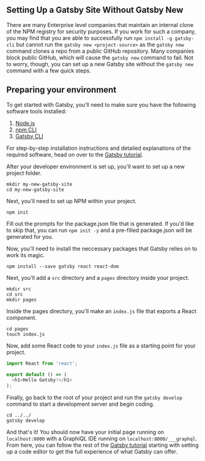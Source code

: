 ## Setting Up a Gatsby Site Without Gatsby New

There are many Enterprise level companies that maintain an internal clone of the NPM registry for security purposes. If you work for such a company, you may find that you are able to successfully run `npm install -g gatsby-cli` but cannot run the `gatsby new <project-source>` as the `gatsby new` command clones a repo from a public GitHub repository. Many companies block public GitHub, which will cause the `gatsby new` command to fail. Not to worry, though, you can set up a new Gatsby site without the `gatsby new` command with a few quick steps.

## Preparing your environment
To get started with Gatsby, you’ll need to make sure you have the following software tools installed:

1. [Node.js](/tutorial/part-zero/#install-nodejs)
1. [npm CLI](/tutorial/part-zero/#familiarize-with-npm)
1. [Gatsby CLI](/tutorial/part-zero/#install-the-gatsby-cli)

For step-by-step installation instructions and detailed explanations of the required software, head on over to the [Gatsby tutorial](/tutorial/part-zero/).

After your developer environment is set up, you'll want to set up a new project folder.
```shell
mkdir my-new-gatsby-site
cd my-new-gatsby-site
```

Next, you'll need to set up NPM within your project.
```shell
npm init
```

Fill out the prompts for the package.json file that is generated. If you'd like to skip that, you can run `npm init -y` and a pre-filled package.json will be generated for you.

Now, you'll need to install the neccessary packages that Gatsby relies on to work its magic.
```shell
npm install --save gatsby react react-dom
```

Next, you'll add a `src` directory and a `pages` directory inside your project.
```shell
mkdir src
cd src
mkdir pages
```

Inside the pages directory, you'll make an `index.js` file that exports a React component.
```shell
cd pages
touch index.js
```

Now, add some React code to your `index.js` file as a starting point for your project.
```jsx:title=src/pages/index.js
import React from 'react';

export default () => (
  <h1>Hello Gatsby!</h1>
);
```

Finally, go back to the root of your project and run the `gatsby develop` command to start a development server and begin coding.
```shell
cd ../../ 
gatsby develop
```

And that's it! You should now have your initial page running on `localhost:8000` with a GraphiQL IDE running on `localhost:8000/___graphql`. From here, you can follow the rest of the [Gatsby tutorial](/tutorial/part-zero/#set-up-a-code-editor) starting with setting up a code editor to get the full experience of what Gatsby can offer.  
